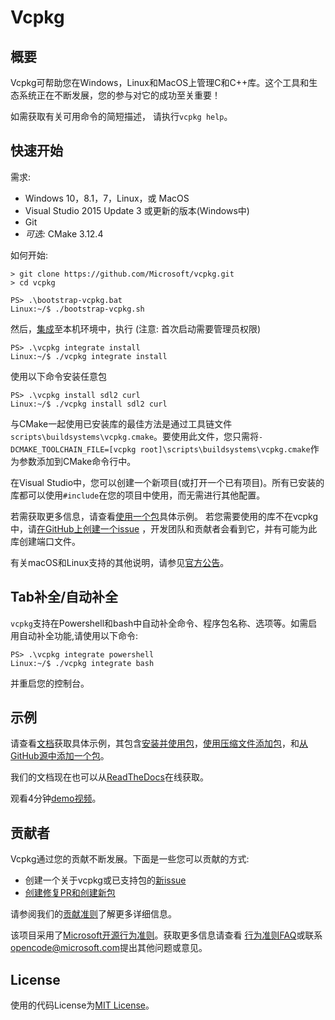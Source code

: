# Vcpkg

## 概要
Vcpkg可帮助您在Windows，Linux和MacOS上管理C和C++库。这个工具和生态系统正在不断发展，您的参与对它的成功至关重要！

如需获取有关可用命令的简短描述， 请执行`vcpkg help`。

## 快速开始
需求:
- Windows 10，8.1，7，Linux，或 MacOS
- Visual Studio 2015 Update 3 或更新的版本(Windows中)
- Git
- *可选:* CMake 3.12.4

如何开始:
```
> git clone https://github.com/Microsoft/vcpkg.git
> cd vcpkg

PS> .\bootstrap-vcpkg.bat
Linux:~/$ ./bootstrap-vcpkg.sh
```

然后，[集成](docs/users/integration.md)至本机环境中，执行 (注意: 首次启动需要管理员权限)
```
PS> .\vcpkg integrate install
Linux:~/$ ./vcpkg integrate install
```

使用以下命令安装任意包
```
PS> .\vcpkg install sdl2 curl
Linux:~/$ ./vcpkg install sdl2 curl
```

与CMake一起使用已安装库的最佳方法是通过工具链文件 `scripts\buildsystems\vcpkg.cmake`。要使用此文件，您只需将`-DCMAKE_TOOLCHAIN_FILE=[vcpkg root]\scripts\buildsystems\vcpkg.cmake`作为参数添加到CMake命令行中。

在Visual Studio中，您可以创建一个新项目(或打开一个已有项目)。所有已安装的库都可以使用`#include`在您的项目中使用，而无需进行其他配置。

若需获取更多信息，请查看[使用一个包](docs/examples/installing-and-using-packages.md)具体示例。 若您需要使用的库不在vcpkg中，请[在GitHub上创建一个issue](https://github.com/microsoft/vcpkg/issues) ，开发团队和贡献者会看到它，并有可能为此库创建端口文件。

有关macOS和Linux支持的其他说明，请参见[官方公告](https://blogs.msdn.microsoft.com/vcblog/2018/04/24/announcing-a-single-c-library-manager-for-linux-macos-and-windows-vcpkg/)。

## Tab补全/自动补全
`vcpkg`支持在Powershell和bash中自动补全命令、程序包名称、选项等。如需启用自动补全功能,请使用以下命令:
```
PS> .\vcpkg integrate powershell
Linux:~/$ ./vcpkg integrate bash
```
并重启您的控制台。


## 示例
请查看[文档](docs/index.md)获取具体示例，其包含[安装并使用包](docs/examples/installing-and-using-packages.md)，[使用压缩文件添加包](docs/examples/packaging-zipfiles.md)，和[从GitHub源中添加一个包](docs/examples/packaging-github-repos.md)。

我们的文档现在也可以从[ReadTheDocs](https://vcpkg.readthedocs.io/)在线获取。

观看4分钟[demo视频](https://www.youtube.com/watch?v=y41WFKbQFTw)。

## 贡献者
Vcpkg通过您的贡献不断发展。下面是一些您可以贡献的方式:

* 创建一个关于vcpkg或已支持包的[新issue](https://github.com/Microsoft/vcpkg/issues)
* [创建修复PR和创建新包](https://github.com/Microsoft/vcpkg/pulls)

请参阅我们的[贡献准则](CONTRIBUTING.md)了解更多详细信息。

该项目采用了[Microsoft开源行为准则](https://opensource.microsoft.com/codeofconduct/)。获取更多信息请查看 [行为准则FAQ](https://opensource.microsoft.com/codeofconduct/faq/)或联系[opencode@microsoft.com](mailto:opencode@microsoft.com)提出其他问题或意见。

## License

使用的代码License为[MIT License](LICENSE.txt)。
